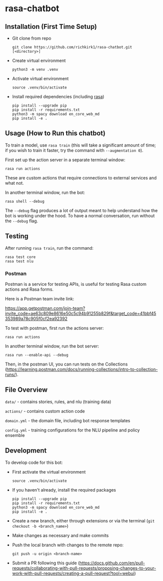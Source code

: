 # rasa-chatbot

## Installation (First Time Setup)

- Git clone from repo

    ```{bash}
    git clone https://github.com/richkirk1/rasa-chatbot.git [<directory>]
    ```

- Create virtual environment

    ```{bash}
    python3 -m venv .venv
    ```

- Activate virtual environment

    ```{bash}
    source .venv/bin/activate
    ```

- Install required dependencies (including [rasa](https://rasa.com/docs/rasa/installation/installing-rasa-open-source/))

    ```{bash}
    pip install --upgrade pip
    pip install -r requirements.txt
    python3 -m spacy download en_core_web_md
    pip install -e .
    ```

## Usage (How to Run this chatbot)

To train a model, use `rasa train` (this will take a significant amount of time; if you wish to train it faster, try the command with `--augmentation 0`).

First set up the action server in a separate terminal window:

```{bash}
rasa run actions
```
These are custom actions that require connections to external services and what not.

In another terminal window, run the bot:
```{bash}
rasa shell --debug
```

The `--debug` flag produces a lot of output meant to help understand how the bot is working under the hood. To have a normal conversation, run without the `--debug` flag.


## Testing

After running `rasa train`, run the command:

```{bash}
rasa test core
rasa test nlu
```


### Postman
Postman is a service for testing APIs, is useful for testing Rasa custom actions and Rasa forms.

Here is a Postman team invite link:

https://app.getpostman.com/join-team?invite_code=ae63c809e8616e50c5c94b91255b829f&target_code=41bbf45353989a78c905f0cf2ea92392

To test with postman, first run the actions server:
```{bash}
rasa run actions
```

In another terminal window, run the bot server:
```{bash}
rasa run --enable-api --debug
```

Then, in the postman UI, you can run tests on the Collections (https://learning.postman.com/docs/running-collections/intro-to-collection-runs/).

## File Overview

`data/` - contains stories, rules, and nlu (training data)

`actions/` - contains custom action code

`domain.yml` - the domain file, including bot response templates

`config.yml` - training configurations for the NLU pipeline and policy ensemble



## Development
To develop code for this bot:

- First activate the virtual environment

    ```{bash}
    source .venv/bin/activate
    ```

- If you haven't already, install the required packages


    ```{bash}
    pip install --upgrade pip
    pip install -r requirements.txt
    python3 -m spacy download en_core_web_md
    pip install -e .
    ```

- Create a new branch, either through extensions or via the terminal (`git checkout -b <branch_name>`)


- Make changes as necessary and make commits

- Push the local branch with changes to the remote repo:

    ```{bash}
    git push -u origin <branch-name>
    ```

- Submit a PR following this guide (https://docs.github.com/en/pull-requests/collaborating-with-pull-requests/proposing-changes-to-your-work-with-pull-requests/creating-a-pull-request?tool=webui)

